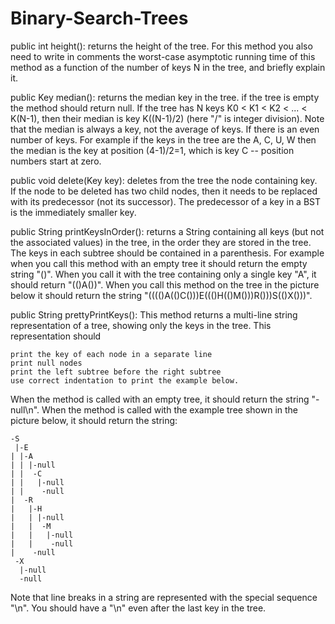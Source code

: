 # Binary-Search-Trees

public int height(): returns the height of the tree. For this method you also need to write in comments the worst-case asymptotic running time of this method as a function of the number of keys N in the tree, and briefly explain it.

public Key median(): returns the median key in the tree.
if the tree is empty the method should return null.
If the tree has N keys K0 < K1 < K2 < ... < K(N-1), then their median is key K((N-1)/2) (here "/" is integer division). Note that the median is always a key, not the average of keys. If there is an even number of keys. For example if the keys in the tree are the A, C, U, W then the median is the key at position (4-1)/2=1, which is key C -- position numbers start at zero.

public void delete(Key key): deletes from the tree the node containing key.  
If the node to be deleted has two child nodes, then it needs to be replaced with its predecessor (not its successor). The predecessor of a key in a BST is the immediately smaller key.

public String printKeysInOrder(): returns a String containing all keys (but not the associated values) in the tree, in the order they are stored in the tree. The keys in each subtree should be contained in a parenthesis. For example when you call this method with an empty tree it should return the empty string "()". When you call it with the tree containing only a single key "A", it should return "(()A())". When you call this method on the tree in the picture below it should return the string "(((()A(()C()))E((()H(()M()))R()))S(()X()))".

public String prettyPrintKeys(): This method returns a multi-line string representation of a tree, showing only the keys in the tree. This representation should

    print the key of each node in a separate line
    print null nodes
    print the left subtree before the right subtree
    use correct indentation to print the example below.

When the method is called with an empty tree, it should return the string "-null\n".
When the method is called with the example tree shown in the picture below, it should return the string:

    -S
     |-E
    | |-A
    | | |-null
    | |  -C
    | |   |-null
    | |    -null
    |  -R
    |   |-H
    |   | |-null
    |   |  -M
    |   |   |-null
    |   |    -null
    |    -null
     -X
      |-null
      -null

Note that line breaks in a string are represented with the special sequence "\n". You should have a "\n" even after the last key in the tree.
